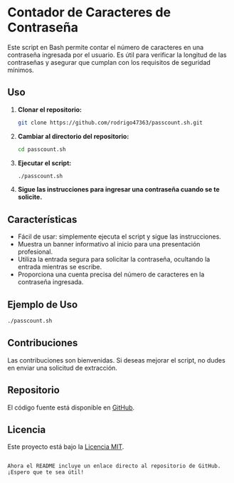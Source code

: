# Contador de Caracteres de Contraseña

Este script en Bash permite contar el número de caracteres en una contraseña ingresada por el usuario. Es útil para verificar la longitud de las contraseñas y asegurar que cumplan con los requisitos de seguridad mínimos.

## Uso

1. **Clonar el repositorio:**

    ```bash
    git clone https://github.com/rodrigo47363/passcount.sh.git
    ```

2. **Cambiar al directorio del repositorio:**

    ```bash
    cd passcount.sh
    ```

3. **Ejecutar el script:**

    ```bash
    ./passcount.sh
    ```

4. **Sigue las instrucciones para ingresar una contraseña cuando se te solicite.**

## Características

- Fácil de usar: simplemente ejecuta el script y sigue las instrucciones.
- Muestra un banner informativo al inicio para una presentación profesional.
- Utiliza la entrada segura para solicitar la contraseña, ocultando la entrada mientras se escribe.
- Proporciona una cuenta precisa del número de caracteres en la contraseña ingresada.

## Ejemplo de Uso

```bash
./passcount.sh
```

## Contribuciones

Las contribuciones son bienvenidas. Si deseas mejorar el script, no dudes en enviar una solicitud de extracción.

## Repositorio

El código fuente está disponible en [GitHub](https://github.com/rodrigo47363/passcount.sh).

## Licencia

Este proyecto está bajo la [Licencia MIT](LICENSE).
```

Ahora el README incluye un enlace directo al repositorio de GitHub. ¡Espero que te sea útil!

